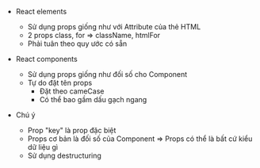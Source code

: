 
- React elements
    - Sử dụng props giống như với Attribute của thẻ HTML    
    - 2 props class, for => className, htmlFor
    - Phải tuân theo quy ước có sẵn
    
- React components
    - Sử dụng props giống như đối số cho Component
    - Tự do đặt tên props
        - Đặt theo cameCase
        - Có thể bao gầm dấu gạch ngang
- Chú ý 
    - Prop "key" là prop đặc biệt
    - Props cơ bản là đối số của Component
        => Props có thể là bất cứ kiểu dữ liệu gì 
    - Sử dụng destructuring


